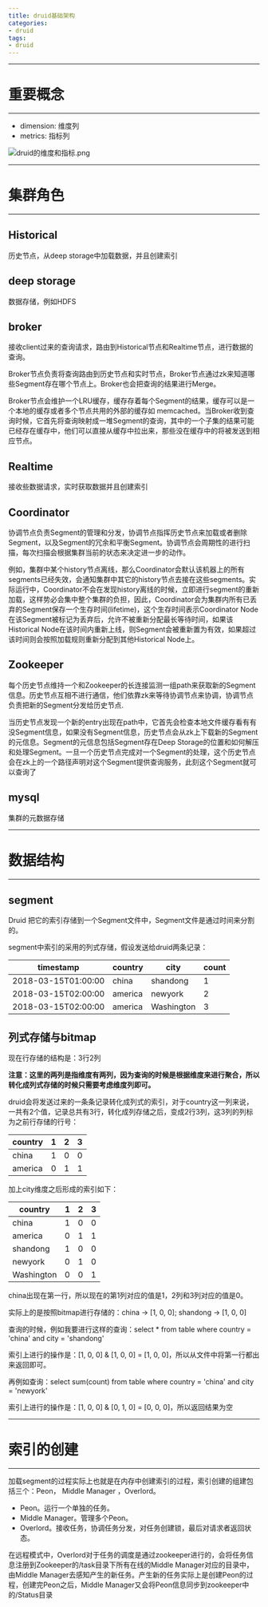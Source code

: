 ```yaml
---
title: druid基础架构
categories:
- druid
tags:
- druid
---
```


---
# 重要概念
---

- dimension: 维度列
- metrics: 指标列

![druid的维度和指标.png](https://upload-images.jianshu.io/upload_images/3151600-031d423929ad737d.png?imageMogr2/auto-orient/strip%7CimageView2/2/w/1240)

---
# 集群角色
---

## Historical

历史节点，从deep storage中加载数据，并且创建索引

## deep storage

数据存储，例如HDFS

## broker

接收client过来的查询请求，路由到Historical节点和Realtime节点，进行数据的查询。

Broker节点负责将查询路由到历史节点和实时节点，Broker节点通过zk来知道哪些Segment存在哪个节点上。Broker也会把查询的结果进行Merge。

Broker节点会维护一个LRU缓存，缓存存着每个Segment的结果，缓存可以是一个本地的缓存或者多个节点共用的外部的缓存如 memcached。当Broker收到查询时候，它首先将查询映射成一堆Segment的查询，其中的一个子集的结果可能已经存在缓存中，他们可以直接从缓存中拉出来，那些没在缓存中的将被发送到相应节点。

## Realtime

接收些数据请求，实时获取数据并且创建索引

## Coordinator

协调节点负责Segment的管理和分发，协调节点指挥历史节点来加载或者删除Segment，以及Segment的冗余和平衡Segment。协调节点会周期性的进行扫描，每次扫描会根据集群当前的状态来决定进一步的动作。

例如，集群中某个history节点离线，那么Coordinator会默认该机器上的所有segments已经失效，会通知集群中其它的history节点去接在这些segments。实际运行中，Coordinator不会在发现history离线的时候，立即进行segment的重新加载，这样势必会集中整个集群的负担，因此，Coordinator会为集群内所有已丢弃的Segment保存一个生存时间(lifetime)，这个生存时间表示Coordinator Node在该Segment被标记为丢弃后，允许不被重新分配最长等待时间，如果该Historical Node在该时间内重新上线，则Segment会被重新置为有效，如果超过该时间则会按照加载规则重新分配到其他Historical Node上。 

## Zookeeper

每个历史节点维持一个和Zookeeper的长连接监测一组path来获取新的Segment信息。历史节点互相不进行通信，他们依靠zk来等待协调节点来协调，协调节点负责把新的Segment分发给历史节点.

当历史节点发现一个新的entry出现在path中，它首先会检查本地文件缓存看有有没Segment信息，如果没有Segment信息，历史节点会从zk上下载新的Segment的元信息。Segment的元信息包括Segment存在Deep Storage的位置和如何解压和处理Segment。一旦一个历史节点完成对一个Segment的处理，这个历史节点会在zk上的一个路径声明对这个Segment提供查询服务，此刻这个Segment就可以查询了

## mysql

集群的元数据存储

---
# 数据结构
---

## segment

Druid 把它的索引存储到一个Segment文件中，Segment文件是通过时间来分割的。

segment中索引的采用的列式存储，假设发送给druid两条记录：

timestamp | country | city | count
---|---|---|---
2018-03-15T01:00:00 | china | shandong | 1
2018-03-15T02:00:00 | america | newyork | 2
2018-03-15T02:00:00 | america | Washington | 3

## 列式存储与bitmap

现在行存储的结构是：3行2列

**注意：这里的两列是指维度有两列，因为查询的时候是根据维度来进行聚合，所以转化成列式存储的时候只需要考虑维度列即可。**

druid会将发送过来的一条条记录转化成列式的索引，对于country这一列来说，一共有2个值，记录总共有3行，转化成列存储之后，变成2行3列，这3列的列标为之前行存储的行号：

country | 1 | 2 | 3
---|---|---|---
china | 1 | 0 | 0
america | 0 | 1 | 1

加上city维度之后形成的索引如下：

country | 1 | 2 | 3
---|---|---|---
china | 1 | 0 | 0
america | 0 | 1 | 1
shandong | 1 | 0 | 0
newyork | 0 | 1 | 0
Washington | 0 | 0 | 1

china出现在第一行，所以现在的第1列对应的值是1，2列和3列对应的值是0。

实际上的是按照bitmap进行存储的：china -> [1, 0, 0]; shandong -> [1, 0, 0]

查询的时候，例如我要进行这样的查询：select * from table where country = 'china' and city = 'shandong'

索引上进行的操作是：[1, 0, 0] & [1, 0, 0] = [1, 0, 0]，所以从文件中将第一行都出来返回即可。

再例如查询：select sum(count) from table where country = 'china' and city = 'newyork'

索引上进行的操作是：[1, 0, 0] & [0, 1, 0] = [0, 0, 0]，所以返回结果为空

---
# 索引的创建
---

加载segment的过程实际上也就是在内存中创建索引的过程，索引创建的组建包括三个：Peon， Middle Manager ，Overlord。

- Peon。运行一个单独的任务。 
- Middle Manager。管理多个Peon。 
- Overlord。接收任务，协调任务分发，对任务创建锁，最后对请求者返回状态。

在远程模式中，Overlord对于任务的调度是通过zookeeper进行的，会将任务信息注册到Zookeeper的/task目录下所有在线的Middle Manager对应的目录中，由Middle Manager去感知产生的新任务。产生新的任务实际上是创建Peon的过程，创建完Peon之后，Middle Manager又会将Peon信息同步到zookeeper中的/Status目录
